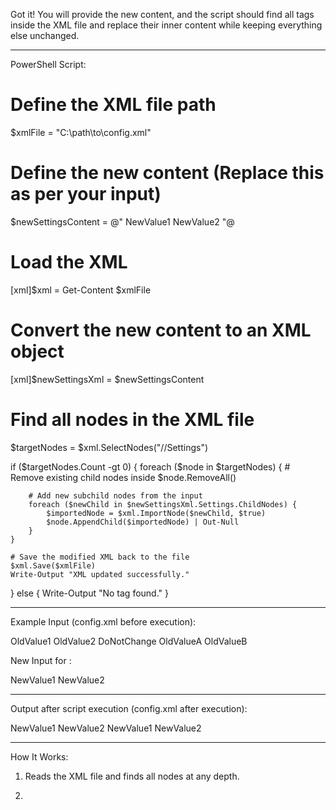  Got it! You will provide the new <Settings> content, and the script should find all <Settings> tags inside the XML file and replace their inner content while keeping everything else unchanged.


---

PowerShell Script:

# Define the XML file path
$xmlFile = "C:\path\to\config.xml"

# Define the new <Settings> content (Replace this as per your input)
$newSettingsContent = @"
<Settings>
    <Option1>NewValue1</Option1>
    <Option2>NewValue2</Option2>
</Settings>
"@

# Load the XML
[xml]$xml = Get-Content $xmlFile

# Convert the new <Settings> content to an XML object
[xml]$newSettingsXml = $newSettingsContent

# Find all <Settings> nodes in the XML file
$targetNodes = $xml.SelectNodes("//Settings")

if ($targetNodes.Count -gt 0) {
    foreach ($node in $targetNodes) {
        # Remove existing child nodes inside <Settings>
        $node.RemoveAll()
        
        # Add new subchild nodes from the input
        foreach ($newChild in $newSettingsXml.Settings.ChildNodes) {
            $importedNode = $xml.ImportNode($newChild, $true)
            $node.AppendChild($importedNode) | Out-Null
        }
    }

    # Save the modified XML back to the file
    $xml.Save($xmlFile)
    Write-Output "XML updated successfully."
} else {
    Write-Output "No <Settings> tag found."
}


---

Example Input (config.xml before execution):

<Root>
    <ModuleA>
        <Config>
            <Settings>
                <Option1>OldValue1</Option1>
                <Option2>OldValue2</Option2>
                <IgnoreThis>DoNotChange</IgnoreThis>
            </Settings>
        </Config>
    </ModuleA>
    <ModuleB>
        <Settings>
            <OptionA>OldValueA</OptionA>
            <OptionB>OldValueB</OptionB>
        </Settings>
    </ModuleB>
</Root>

New Input for <Settings>:

<Settings>
    <Option1>NewValue1</Option1>
    <Option2>NewValue2</Option2>
</Settings>


---

Output after script execution (config.xml after execution):

<Root>
    <ModuleA>
        <Config>
            <Settings>
                <Option1>NewValue1</Option1>
                <Option2>NewValue2</Option2>
            </Settings>
        </Config>
    </ModuleA>
    <ModuleB>
        <Settings>
            <Option1>NewValue1</Option1>
            <Option2>NewValue2</Option2>
        </Settings>
    </ModuleB>
</Root>


---

How It Works:

1. Reads the XML file and finds all <Settings> nodes at any depth.


2. 

